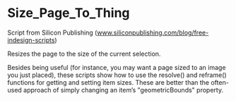 # Size_Page_To_Thing
Script from Silicon Publishing (www.siliconpublishing.com/blog/free-indesign-scripts)

Resizes the page to the size of the current selection.

Besides being useful (for instance, you may want a page sized to an image you just placed), these scripts show how to use the resolve() and reframe() functions for getting and setting item sizes. These are better than the often-used approach of simply changing an item’s "geometricBounds" property.

